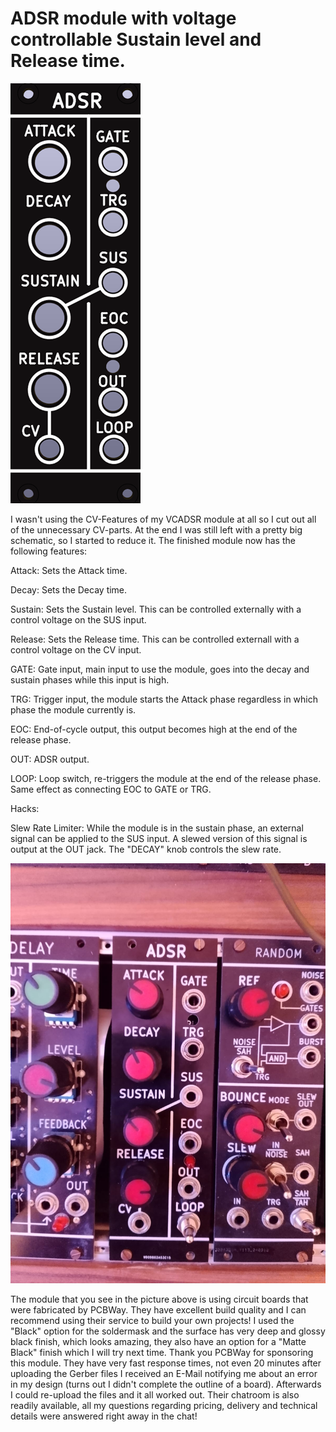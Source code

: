 # ADSR module with voltage controllable Sustain level and Release time.

![](https://raw.githubusercontent.com/Fihdi/Eurorack/refs/heads/main/SimpleADSR/ADSR_Front.png)

I wasn't using the CV-Features of my VCADSR module at all so I cut out all of the unnecessary CV-parts. At the end I was still left with a pretty big schematic, so I started to reduce it. The finished module now has the following features:

Attack:		Sets the Attack time.

Decay:		Sets the Decay time.

Sustain:	Sets the Sustain level. This can be controlled externally with a control voltage on the SUS input.

Release:	Sets the Release time. This can be controlled externall with a control voltage on the CV input.

GATE:		Gate input, main input to use the module, goes into the decay and sustain phases while this input is high.

TRG:		Trigger input, the module starts the Attack phase regardless in which phase the module currently is.

EOC:		End-of-cycle output, this output becomes high at the end of the release phase.

OUT:		ADSR output.

LOOP:		Loop switch, re-triggers the module at the end of the release phase. Same effect as connecting EOC to GATE or TRG.
  

Hacks:

Slew Rate Limiter: While the module is in the sustain phase, an external signal can be applied to the SUS input. A slewed version of this signal is output at the OUT jack. The "DECAY" knob controls the slew rate.

![](https://raw.githubusercontent.com/Fihdi/Eurorack/refs/heads/main/Misc/ADSR_RL.jpeg)
 
The module that you see in the picture above is using circuit boards that were fabricated by PCBWay. They have excellent build quality and I can recommend using their service to build your own projects! I used the "Black" option for the soldermask and the surface has very deep and glossy black finish, which looks amazing, they also have an option for a "Matte Black" finish which I will try next time. Thank you PCBWay for sponsoring this module. They have very fast response times, not even 20 minutes after uploading the Gerber files I received an E-Mail notifying me about an error in my design (turns out I didn't complete the outline of a board). Afterwards I could re-upload the files and it all worked out. Their chatroom is also readily available, all my questions regarding pricing, delivery and technical details were answered right away in the chat!
